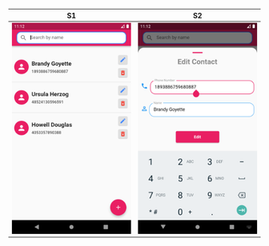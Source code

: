 

| S1  | S2 |
| ------------- | ------------- |
|  <img src="https://github.com/fluttersample/sqflite/blob/main/Screenshot_1646509349.png" width="300" />|  <img src="https://github.com/fluttersample/sqflite/blob/main/Screenshot_1646509359.png" width="300" /> |









